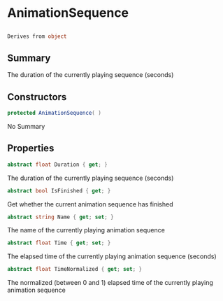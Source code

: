 # AnimationSequence

## 
```c#
Derives from object
```

## Summary

The duration of the currently playing sequence (seconds)
## Constructors

```c#
protected AnimationSequence( ) 
```
No Summary
## Properties

```c#
abstract float Duration { get; } 
```
The duration of the currently playing sequence (seconds)
```c#
abstract bool IsFinished { get; } 
```
Get whether the current animation sequence has finished
```c#
abstract string Name { get; set; } 
```
The name of the currently playing animation sequence
```c#
abstract float Time { get; set; } 
```
The elapsed time of the currently playing animation sequence (seconds)
```c#
abstract float TimeNormalized { get; set; } 
```
The normalized (between 0 and 1) elapsed time of the currently playing
animation sequence
